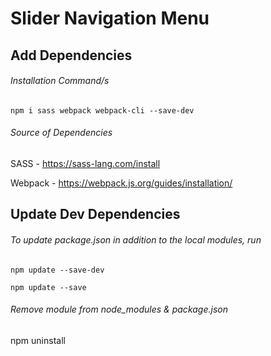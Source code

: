 # Slider Navigation Menu

## Add Dependencies
###### Installation Command/s

```
npm i sass webpack webpack-cli --save-dev
```

###### Source of Dependencies

SASS - https://sass-lang.com/install

Webpack - https://webpack.js.org/guides/installation/

## Update Dev Dependencies 
###### To update package.json in addition to the local modules, run

```
npm update --save-dev

npm update --save
```

###### Remove module from node_modules & package.json
npm uninstall <name of the module>

